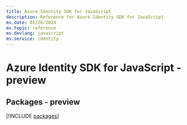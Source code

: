```yaml
---
title: Azure Identity SDK for JavaScript
description: Reference for Azure Identity SDK for JavaScript
ms.date: 01/26/2024
ms.topic: reference
ms.devlang: javascript
ms.service: identity
---
```

# Azure Identity SDK for JavaScript - preview
## Packages - preview
[!INCLUDE [packages](identity-index.md)]